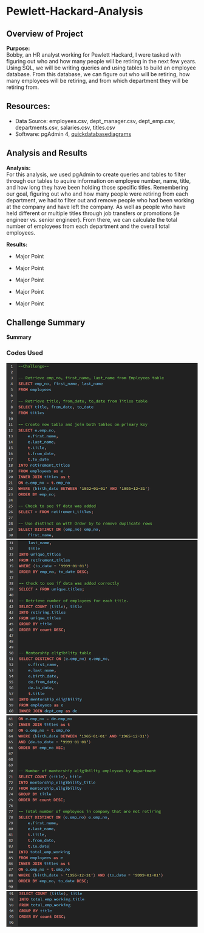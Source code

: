 # Pewlett-Hackard-Analysis

## Overview of Project

**Purpose:**  
Bobby, an HR analyst working for Pewlett Hackard, I were tasked with figuring out who and how many people will be retiring in the next few years. Using SQL, we will be writing queries and using tables to build an employee database. From this database, we can figure out who will be retiring, how many employees will be retiring, and from which department they will be retiring from.  

## Resources:  
- Data Source: employees.csv, dept_manager.csv, dept_emp.csv, departments.csv, salaries.csv, titles.csv
- Software: pgAdmin 4, [quickdatabasediagrams](https://www.quickdatabasediagrams.com/)  

## Analysis and Results  

**Analysis:**  
For this analysis, we used pgAdmin to create queries and tables to filter through our tables to aquire information on employee number, name, title, and how long they have been holding those specific titles. Remembering our goal, figuring out who and how many people were retiring from each department, we had to filter out and remove people who had been working at the company and have left the company. As well as people who have held different or multiple titles through job transfers or promotions (ie engineer vs. senior engineer). From there, we can calculate the total number of employees from each department and the overall total employees.  





**Results:**  
- Major Point  


- Major Point  

- Major Point  

- Major Point  

- Major Point  


## Challenge Summary  

**Summary**  


### Codes Used  
<img src="Resources/Code1.PNG">  
<img src="Resources/Code2.PNG">  
<img src="Resources/Code3.PNG">  
<img src="Resources/Code4.PNG">  